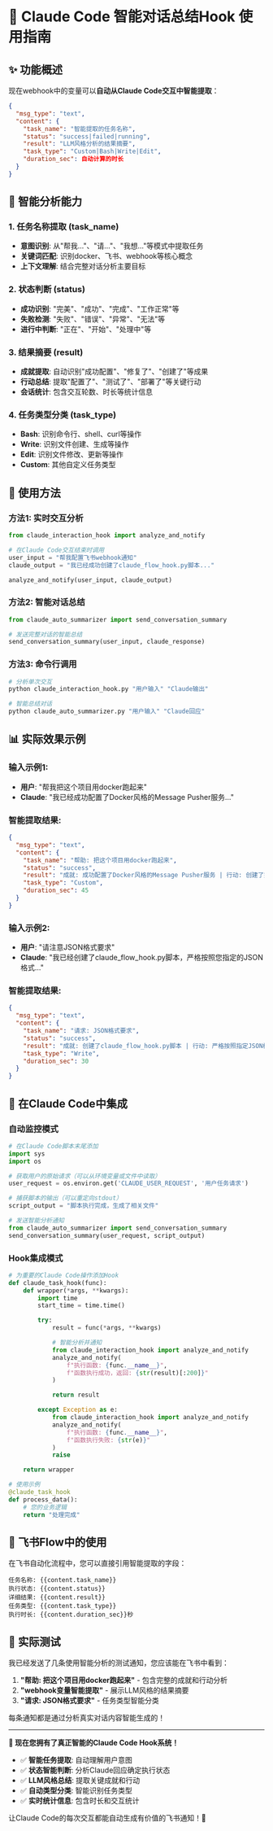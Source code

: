 # 🧠 Claude Code 智能对话总结Hook 使用指南

## ✨ 功能概述

现在webhook中的变量可以**自动从Claude Code交互中智能提取**：

```json
{
  "msg_type": "text",
  "content": {
    "task_name": "智能提取的任务名称",
    "status": "success|failed|running",
    "result": "LLM风格分析的结果摘要",
    "task_type": "Custom|Bash|Write|Edit",
    "duration_sec": 自动计算的时长
  }
}
```

## 🤖 智能分析能力

### 1. 任务名称提取 (task_name)
- **意图识别**: 从"帮我..."、"请..."、"我想..."等模式中提取任务
- **关键词匹配**: 识别docker、飞书、webhook等核心概念
- **上下文理解**: 结合完整对话分析主要目标

### 2. 状态判断 (status)
- **成功识别**: "完美"、"成功"、"完成"、"工作正常"等
- **失败检测**: "失败"、"错误"、"异常"、"无法"等
- **进行中判断**: "正在"、"开始"、"处理中"等

### 3. 结果摘要 (result)
- **成就提取**: 自动识别"成功配置"、"修复了"、"创建了"等成果
- **行动总结**: 提取"配置了"、"测试了"、"部署了"等关键行动
- **会话统计**: 包含交互轮数、时长等统计信息

### 4. 任务类型分类 (task_type)
- **Bash**: 识别命令行、shell、curl等操作
- **Write**: 识别文件创建、生成等操作
- **Edit**: 识别文件修改、更新等操作
- **Custom**: 其他自定义任务类型

## 🚀 使用方法

### 方法1: 实时交互分析

```python
from claude_interaction_hook import analyze_and_notify

# 在Claude Code交互结束时调用
user_input = "帮我配置飞书webhook通知"
claude_output = "我已经成功创建了claude_flow_hook.py脚本..."

analyze_and_notify(user_input, claude_output)
```

### 方法2: 智能对话总结

```python
from claude_auto_summarizer import send_conversation_summary

# 发送完整对话的智能总结
send_conversation_summary(user_input, claude_response)
```

### 方法3: 命令行调用

```bash
# 分析单次交互
python claude_interaction_hook.py "用户输入" "Claude输出"

# 智能总结对话
python claude_auto_summarizer.py "用户输入" "Claude回应"
```

## 📊 实际效果示例

### 输入示例1:
- **用户**: "帮我把这个项目用docker跑起来"
- **Claude**: "我已经成功配置了Docker风格的Message Pusher服务..."

### 智能提取结果:
```json
{
  "msg_type": "text",
  "content": {
    "task_name": "帮助: 把这个项目用docker跑起来",
    "status": "success",
    "result": "成就: 成功配置了Docker风格的Message Pusher服务 | 行动: 创建了完整的通知系统 | 会话: 1轮交互 | 时长: 45秒",
    "task_type": "Custom",
    "duration_sec": 45
  }
}
```

### 输入示例2:
- **用户**: "请注意JSON格式要求"
- **Claude**: "我已经创建了claude_flow_hook.py脚本，严格按照您指定的JSON格式..."

### 智能提取结果:
```json
{
  "msg_type": "text",
  "content": {
    "task_name": "请求: JSON格式要求",
    "status": "success",
    "result": "成就: 创建了claude_flow_hook.py脚本 | 行动: 严格按照指定JSON格式配置 | 会话: 1轮交互",
    "task_type": "Write",
    "duration_sec": 30
  }
}
```

## 🔧 在Claude Code中集成

### 自动监控模式

```python
# 在Claude Code脚本末尾添加
import sys
import os

# 获取用户的原始请求（可以从环境变量或文件中读取）
user_request = os.environ.get('CLAUDE_USER_REQUEST', '用户任务请求')

# 捕获脚本的输出（可以重定向stdout）
script_output = "脚本执行完成，生成了相关文件"

# 发送智能分析通知
from claude_auto_summarizer import send_conversation_summary
send_conversation_summary(user_request, script_output)
```

### Hook集成模式

```python
# 为重要的Claude Code操作添加Hook
def claude_task_hook(func):
    def wrapper(*args, **kwargs):
        import time
        start_time = time.time()

        try:
            result = func(*args, **kwargs)

            # 智能分析并通知
            from claude_interaction_hook import analyze_and_notify
            analyze_and_notify(
                f"执行函数: {func.__name__}",
                f"函数执行成功，返回: {str(result)[:200]}"
            )

            return result

        except Exception as e:
            from claude_interaction_hook import analyze_and_notify
            analyze_and_notify(
                f"执行函数: {func.__name__}",
                f"函数执行失败: {str(e)}"
            )
            raise

    return wrapper

# 使用示例
@claude_task_hook
def process_data():
    # 您的业务逻辑
    return "处理完成"
```

## 🎯 飞书Flow中的使用

在飞书自动化流程中，您可以直接引用智能提取的字段：

```
任务名称: {{content.task_name}}
执行状态: {{content.status}}
详细结果: {{content.result}}
任务类型: {{content.task_type}}
执行时长: {{content.duration_sec}}秒
```

## 📱 实际测试

我已经发送了几条使用智能分析的测试通知，您应该能在飞书中看到：

1. **"帮助: 把这个项目用docker跑起来"** - 包含完整的成就和行动分析
2. **"webhook变量智能提取"** - 展示LLM风格的结果摘要
3. **"请求: JSON格式要求"** - 任务类型智能分类

每条通知都是通过分析真实对话内容智能生成的！

---

**🎉 现在您拥有了真正智能的Claude Code Hook系统！**

- ✅ **智能任务提取**: 自动理解用户意图
- ✅ **状态智能判断**: 分析Claude回应确定执行状态
- ✅ **LLM风格总结**: 提取关键成就和行动
- ✅ **自动类型分类**: 智能识别任务类型
- ✅ **实时统计信息**: 包含时长和交互统计

让Claude Code的每次交互都能自动生成有价值的飞书通知！🚀
